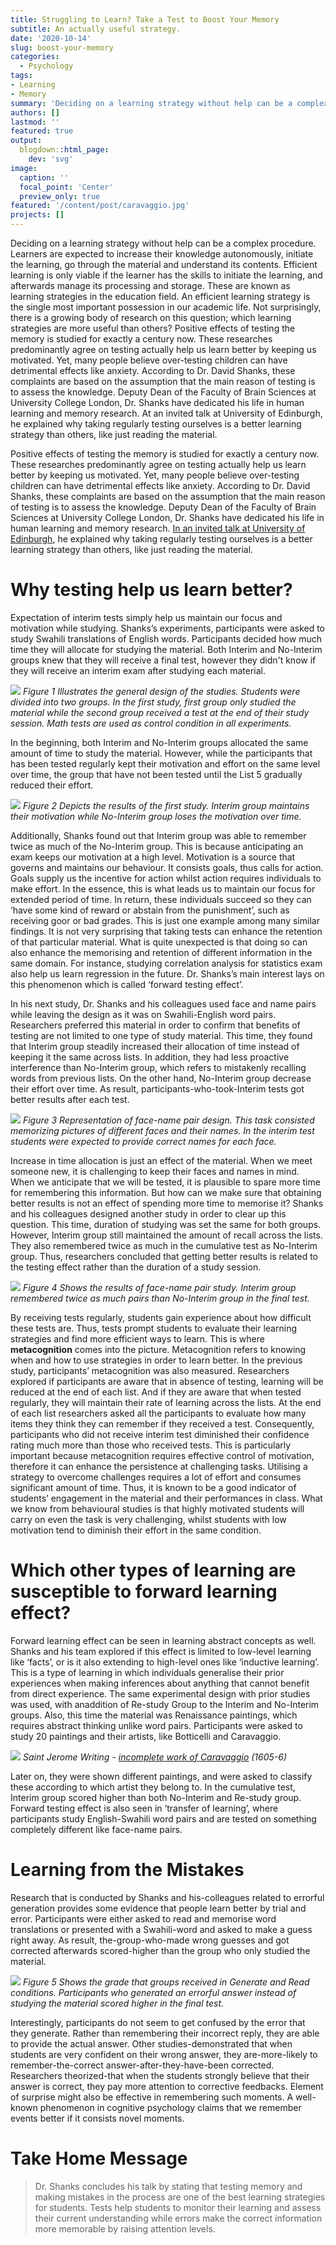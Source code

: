 ```yaml
---
title: Struggling to Learn? Take a Test to Boost Your Memory
subtitle: An actually useful strategy.
date: '2020-10-14'
slug: boost-your-memory
categories:
  - Psychology
tags:
- Learning
- Memory
summary: 'Deciding on a learning strategy without help can be a complex procedure.'
authors: []
lastmod: ''
featured: true
output:
  blogdown::html_page:
    dev: 'svg'
image:
  caption: ''
  focal_point: 'Center'
  preview_only: true
featured: '/content/post/caravaggio.jpg'
projects: []
---
```


Deciding on a learning strategy without help can be a complex procedure. Learners are expected to increase their knowledge autonomously, initiate the learning, go through the material and understand its contents. Efficient learning is only viable if the learner has the skills to initiate the learning, and afterwards manage its processing and storage. These are known as learning strategies in the education field. An efficient learning strategy is the single most important possession in our academic life. Not surprisingly, there is a growing body of research on this question; which learning strategies are more useful than others?
Positive effects of testing the memory is studied for exactly a century now. These researches predominantly agree on testing actually help us learn better by keeping us motivated. Yet, many people believe over-testing children can have detrimental effects like anxiety. According to Dr. David Shanks, these complaints are based on the assumption that the main reason of testing is to assess the knowledge. Deputy Dean of the Faculty of Brain Sciences at University College London, Dr. Shanks have dedicated his life in human learning and memory research. At an invited talk at University of Edinburgh, he explained why taking regularly testing ourselves is a better learning strategy than others, like just reading the material.

Positive effects of testing the memory is studied for exactly a century now. These researches predominantly agree on testing actually help us learn better by keeping us motivated. Yet, many people believe over-testing children can have detrimental effects like anxiety. According to Dr. David Shanks, these complaints are based on the assumption that the main reason of testing is to assess the knowledge. Deputy Dean of the Faculty of Brain Sciences at University College London, Dr. Shanks have dedicated his life in human learning and memory research. [In an invited talk at University of Edinburgh](https://www.youtube.com/watch?v=HWCWnqLmTuo), he explained why taking regularly testing ourselves is a better learning strategy than others, like just reading the material.


# Why testing help us learn better?

Expectation of interim tests simply help us maintain our focus and motivation while studying. Shanks’s experiments, participants were asked to study Swahili translations of English words. Participants decided how much time they will allocate for studying the material. Both Interim and No-Interim groups knew that they will receive a final test, however they didn't know if they will receive an interim exam after studying each material.


![](/post/images/graph.png)
*Figure 1 Illustrates the general design of the studies. Students were divided into two groups. In the first study, first group only studied the material while the second group received a test at the end of their study session. Math tests are used as control condition in all experiments.*


In the beginning, both Interim and No-Interim groups allocated the same amount of time to study the material. However, while the participants that has been tested regularly kept their motivation and effort on the same level over time, the group that have not been tested until the List 5 gradually reduced their effort.

![](/post/images/time.png)
*Figure 2 Depicts the results of the first study. Interim group maintains their motivation while No-Interim group loses the motivation over time.*

Additionally, Shanks found out that Interim group was able to remember twice as much of the No-Interim group. This is because anticipating an exam keeps our motivation at a high level. Motivation is a source that governs and maintains our behaviour. It consists goals, thus calls for action. Goals supply us the incentive for action whilst action requires individuals to make effort. In the essence, this is what leads us to maintain our focus for extended period of time. In return, these individuals succeed so they can ‘have some kind of reward or abstain from the punishment’, such as receiving goor or bad grades.
This is just one example among many similar findings. It is not very surprising that taking tests can enhance the retention of that particular material. What is quite unexpected is that doing so can also enhance the memorising and retention of different information in the same domain. For instance, studying correlation analysis for statistics exam also help us learn regression in the future. Dr. Shanks’s main interest lays on this phenomenon which is called ‘forward testing effect’.

In his next study, Dr. Shanks and his colleagues used face and name pairs while leaving the design as it was on Swahili-English word pairs. Researchers preferred this material in order to confirm that benefits of testing are not limited to one type of study material. This time, they found that Interim group steadily increased their allocation of time instead of keeping it the same across lists. In addition, they had less proactive interference than No-Interim group, which refers to mistakenly recalling words from previous lists. On the other hand, No-Interim group decrease their effort over time. As result, participants-who-took-Interim tests got better results after each test.

![](/post/images/stimuli.png)
*Figure 3 Representation of face-name pair design. This task consisted memorizing pictures of different faces and their names. In the interim test students were expected to provide correct names for each face.*

Increase in time allocation is just an effect of the material. When we meet someone new, it is challenging to keep their faces and names in mind. When we anticipate that we will be tested, it is plausible to spare more time for remembering this information. But how can we make sure that obtaining better results is not an effect of spending more time to memorise it? Shanks and his colleagues designed another study in order to clear up this question. This time, duration of studying was set the same for both groups. However, Interim group still maintained the amount of recall across the lists. They also remembered twice as much in the cumulative test as No-Interim group. Thus, researchers concluded that getting better results is related to the testing effect rather than the duration of a study session.

![](/post/images/results.png)
*Figure 4 Shows the results of face-name pair study. Interim group remembered twice as much pairs than No-Interim group in the final test.*

By receiving tests regularly, students gain experience about how difficult these tests are. Thus, tests prompt students to evaluate their learning strategies and find more efficient ways to learn. This is where **metacognition** comes into the picture. Metacognition refers to knowing when and how to use strategies in order to learn better. In the previous study, participants’ metacognition was also measured. Researchers explored if participants are aware that in absence of testing, learning will be reduced at the end of each list. And if they are aware that when tested regularly, they will maintain their rate of learning across the lists. At the end of each list researchers asked all the participants to evaluate how many items they think they can remember if they received a test. Consequently, participants who did not receive interim test diminished their confidence rating much more than those who received tests. This is particularly important because metacognition requires effective control of motivation, therefore it can enhance the persistence at challenging tasks. Utilising a strategy to overcome challenges requires a lot of effort and consumes significant amount of time. Thus, it is known to be a good indicator of students’ engagement in the material and their performances in class. What we know from behavioural studies is that highly motivated students will carry on even the task is very challenging, whilst students with low motivation tend to diminish their effort in the same condition.

# Which other types of learning are susceptible to forward learning effect?

Forward learning effect can be seen in learning abstract concepts as well. Shanks and his team explored if this effect is limited to low-level learning like ‘facts’, or is it also extending to high-level ones like ‘inductive learning’. This is a type of learning in which individuals generalise their prior experiences when making inferences about anything that cannot benefit from direct experience. The same experimental design with prior studies was used, with anaddition of Re-study Group to the Interim and No-Interim groups. Also, this time the material was Renaissance paintings, which requires abstract thinking unlike word pairs. Participants were asked to study 20 paintings and their artists, like Botticelli and Caravaggio.

![](/post/images/caravaggio.jpg)
*Saint Jerome Writing - [incomplete work of Caravaggio](https://borghese.gallery/collection/paintings/saint-jerome-writing.html) (1605-6)*

Later on, they were shown different paintings, and were asked to classify these according to which artist they belong to. In the cumulative test, Interim group scored higher than both No-Interim and Re-study group.
Forward testing effect is also seen in ‘transfer of learning’, where participants study English-Swahili word pairs and are tested on something completely different like face-name pairs.

# Learning from the Mistakes

Research that is conducted by Shanks and his-colleagues related to errorful generation provides some evidence that people learn better by trial and error. Participants were either asked to read and memorise word translations or presented with a Swahili-word and asked to make a guess right away. As result, the-group-who-made wrong guesses and got corrected afterwards scored-higher than the group who only studied the material.

![](/post/images/figure.png)
*Figure 5 Shows the grade that groups received in Generate and Read conditions. Participants who generated an errorful answer instead of studying the material scored higher in the final test.*

Interestingly, participants do not seem to get confused by the error that they generate. Rather than remembering their incorrect reply, they are able to provide the actual answer.
Other studies-demonstrated that when students are very confident on their wrong answer, they are-more-likely to remember-the-correct answer-after-they-have-been corrected. Researchers theorized-that when the students strongly believe that their answer is correct, they pay more attention to corrective feedbacks. Element of surprise might also be effective in remembering such moments. A well-known phenomenon in cognitive psychology claims that we remember events better if it consists novel moments.

 # Take Home Message

> Dr. Shanks concludes his talk by stating that testing memory and making mistakes in the process are one of the best learning strategies for students. Tests help students to monitor their learning and assess their current understanding while errors make the correct information more memorable by raising attention levels.

